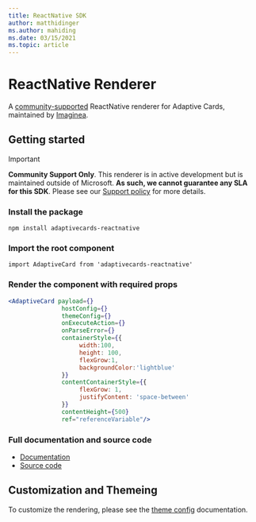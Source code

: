 ```yaml
---
title: ReactNative SDK
author: matthidinger
ms.author: mahiding
ms.date: 03/15/2021
ms.topic: article
---
```


# ReactNative Renderer

A [community-supported](https://github.com/microsoft/AdaptiveCards/blob/main/SUPPORT.MD) ReactNative renderer for Adaptive Cards, maintained by [Imaginea](https://imaginea.com).

## Getting started

> [!IMPORTANT]
>
> **Community Support Only**. This renderer is in active development but is maintained outside of Microsoft. **As such, we cannot guarantee any SLA for this SDK**. Please see our [Support policy](https://github.com/microsoft/AdaptiveCards/blob/main/SUPPORT.MD) for more details. 
>

### Install the package

`npm install adaptivecards-reactnative`

### Import the root component

`import AdaptiveCard from 'adaptivecards-reactnative'`

### Render the component with required props

```jsx
<AdaptiveCard payload={} 
               hostConfig={}
               themeConfig={}
               onExecuteAction={} 
               onParseError={} 
               containerStyle={{
                    width:100, 
                    height: 100, 
                    flexGrow:1, 
                    backgroundColor:'lightblue'
               }}
               contentContainerStyle={{
                    flexGrow: 1, 
                    justifyContent: 'space-between'
               }}
               contentHeight={500} 
               ref="referenceVariable"/>
```

### Full documentation and source code

* [Documentation](https://www.npmjs.com/package/adaptivecards-reactnative)
* [Source code](https://github.com/microsoft/AdaptiveCards/tree/master/source/community/reactnative)

## Customization and Themeing

To customize the rendering, please see the [theme config](./theme-config.md) documentation.